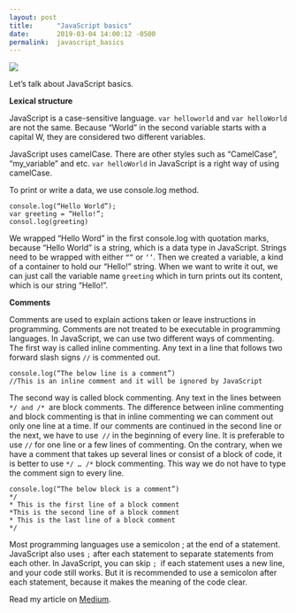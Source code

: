 ```yaml
---
layout: post
title:      "JavaScript basics"
date:       2019-03-04 14:00:12 -0500
permalink:  javascript_basics
---
```


![](https://cdn-images-1.medium.com/max/1754/1*uLdDWIVkbIkYNQOnkQRD8Q.jpeg)

Let’s talk about JavaScript basics.

**Lexical structure**

JavaScript is a case-sensitive language. 
`var helloworld` and `var helloWorld` are not the same. Because “World” in the second variable starts with a capital W, they are considered two different variables. 

JavaScript uses camelCase. There are other styles such as “CamelCase”, “my_variable” and etc. 
`var helloWorld` in JavaScript is a right way of using camelCase. 

To print or write a data, we use console.log method. 
```
console.log(“Hello World”);
var greeting = “Hello!”;
consol.log(greeting)
```
We wrapped “Hello Word” in the first console.log with quotation marks, because “Hello World” is a string, which is a data type in JavaScript. Strings need to be wrapped with either `“”` or `‘’`. Then we created a variable, a kind of a container to hold our “Hello!” string. When we want to write it out, we can just call the variable name `greeting` which in turn prints out its content, which is our string “Hello!”.

**Comments**

Comments are used to explain actions taken or leave instructions in programming. Comments are not treated to be executable in programming languages. In JavaScript, we can use two different ways of commenting. 
The first way is called inline commenting. Any text in a line that follows two forward slash signs `//` is commented out. 
```
console.log(“The below line is a comment”)
//This is an inline comment and it will be ignored by JavaScript
```
The second way is called block commenting. Any text in the lines between `*/ and /* `are block comments. The difference between inline commenting and block commenting is that in inline commenting we can comment out only one line at a time. If our comments are continued in the second line or the next, we have to use` //` in the beginning of every line. It is preferable to use `//` for one line or a few lines of commenting. On the contrary, when we have a comment that takes up several lines or consist of a block of code, it is better to use `*/ … /*` block commenting. This way we do not have to type the comment sign to every line. 
```
console.log(“The below block is a comment”)
*/ 
* This is the first line of a block comment
*This is the second line of a block comment
* This is the last line of a block comment
*/
```
Most programming languages use a semicolon ; at the end of a statement. JavaScript also uses `;` after each statement to separate statements from each other. In JavaScript, you can skip `; `if each statement uses a new line, and your code still works. But it is recommended to use a semicolon after each statement, because it makes the meaning of the code clear.

Read my article on [Medium](https://medium.com/@dabdulloeva/javascript-basics-1ad453ecc568).

